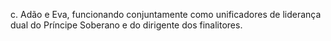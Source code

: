 ﻿c. Adão e Eva, funcionando conjuntamente como unificadores de liderança dual do Príncipe Soberano e do dirigente dos finalitores.